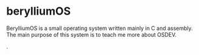 # berylliumOS
BerylliumOS is a small operating system written mainly in C and assembly.
The main purpose of this system is to teach me more about OSDEV.

.

